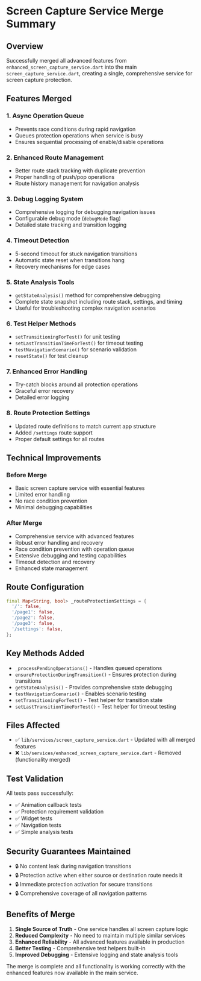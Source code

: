 # Screen Capture Service Merge Summary

## Overview
Successfully merged all advanced features from `enhanced_screen_capture_service.dart` into the main `screen_capture_service.dart`, creating a single, comprehensive service for screen capture protection.

## Features Merged

### 1. **Async Operation Queue**
- Prevents race conditions during rapid navigation
- Queues protection operations when service is busy
- Ensures sequential processing of enable/disable operations

### 2. **Enhanced Route Management**
- Better route stack tracking with duplicate prevention
- Proper handling of push/pop operations
- Route history management for navigation analysis

### 3. **Debug Logging System**
- Comprehensive logging for debugging navigation issues
- Configurable debug mode (`debugMode` flag)
- Detailed state tracking and transition logging

### 4. **Timeout Detection**
- 5-second timeout for stuck navigation transitions
- Automatic state reset when transitions hang
- Recovery mechanisms for edge cases

### 5. **State Analysis Tools**
- `getStateAnalysis()` method for comprehensive debugging
- Complete state snapshot including route stack, settings, and timing
- Useful for troubleshooting complex navigation scenarios

### 6. **Test Helper Methods**
- `setTransitioningForTest()` for unit testing
- `setLastTransitionTimeForTest()` for timeout testing
- `testNavigationScenario()` for scenario validation
- `resetState()` for test cleanup

### 7. **Enhanced Error Handling**
- Try-catch blocks around all protection operations
- Graceful error recovery
- Detailed error logging

### 8. **Route Protection Settings**
- Updated route definitions to match current app structure
- Added `/settings` route support
- Proper default settings for all routes

## Technical Improvements

### **Before Merge**
- Basic screen capture service with essential features
- Limited error handling
- No race condition prevention
- Minimal debugging capabilities

### **After Merge**
- Comprehensive service with advanced features
- Robust error handling and recovery
- Race condition prevention with operation queue
- Extensive debugging and testing capabilities
- Timeout detection and recovery
- Enhanced state management

## Route Configuration
```dart
final Map<String, bool> _routeProtectionSettings = {
  '/': false,
  '/page1': false,
  '/page2': false,
  '/page3': false,
  '/settings': false,
};
```

## Key Methods Added
- `_processPendingOperations()` - Handles queued operations
- `ensureProtectionDuringTransition()` - Ensures protection during transitions
- `getStateAnalysis()` - Provides comprehensive state debugging
- `testNavigationScenario()` - Enables scenario testing
- `setTransitioningForTest()` - Test helper for transition state
- `setLastTransitionTimeForTest()` - Test helper for timeout testing

## Files Affected
- ✅ `lib/services/screen_capture_service.dart` - Updated with all merged features
- ❌ `lib/services/enhanced_screen_capture_service.dart` - Removed (functionality merged)

## Test Validation
All tests pass successfully:
- ✅ Animation callback tests
- ✅ Protection requirement validation
- ✅ Widget tests
- ✅ Navigation tests
- ✅ Simple analysis tests

## Security Guarantees Maintained
- 🔒 No content leak during navigation transitions
- 🔒 Protection active when either source or destination route needs it
- 🔒 Immediate protection activation for secure transitions
- 🔒 Comprehensive coverage of all navigation patterns

## Benefits of Merge
1. **Single Source of Truth** - One service handles all screen capture logic
2. **Reduced Complexity** - No need to maintain multiple similar services
3. **Enhanced Reliability** - All advanced features available in production
4. **Better Testing** - Comprehensive test helpers built-in
5. **Improved Debugging** - Extensive logging and state analysis tools

The merge is complete and all functionality is working correctly with the enhanced features now available in the main service.
